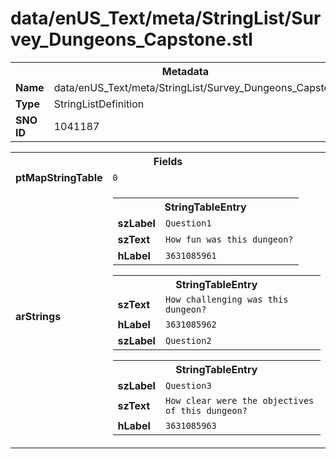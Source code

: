 <h1>data/enUS_Text/meta/StringList/Survey_Dungeons_Capstone.stl</h1><table><tr><th colspan="100%">Metadata</th></tr><tr><td><b>Name</b></td><td>data/enUS_Text/meta/StringList/Survey_Dungeons_Capstone.stl</td></tr><tr><td><b>Type</b></td><td>StringListDefinition</td></tr><tr><td><b>SNO ID</b></td><td>1041187</td></tr></table>

<table><tr><th colspan="100%">Fields</th></tr><tr><td><b>ptMapStringTable</b></td><td><code>0</code></td></tr><tr><td><b>arStrings</b></td><td><table><tr><th colspan="100%">StringTableEntry</th></tr><tr><td><b>szLabel</b></td><td><code>Question1</code></td></tr><tr><td><b>szText</b></td><td><code>How fun was this dungeon?</code></td></tr><tr><td><b>hLabel</b></td><td><code>3631085961</code></td></tr></table>


<table><tr><th colspan="100%">StringTableEntry</th></tr><tr><td><b>szText</b></td><td><code>How challenging was this dungeon?</code></td></tr><tr><td><b>hLabel</b></td><td><code>3631085962</code></td></tr><tr><td><b>szLabel</b></td><td><code>Question2</code></td></tr></table>


<table><tr><th colspan="100%">StringTableEntry</th></tr><tr><td><b>szLabel</b></td><td><code>Question3</code></td></tr><tr><td><b>szText</b></td><td><code>How clear were the objectives of this dungeon?</code></td></tr><tr><td><b>hLabel</b></td><td><code>3631085963</code></td></tr></table>


</td></tr></table>

